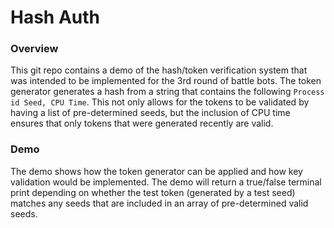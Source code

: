 # Hash Auth
### Overview
This git repo contains a demo of the hash/token verification system that was intended to be implemented for the 3rd round of battle bots. The token generator generates a hash from a string that contains the following ```Process id Seed, CPU Time```. This not only allows for the tokens to be validated by having a list of pre-determined seeds, but the inclusion of CPU time ensures that only tokens that were generated recently are valid. 

### Demo
The demo shows how the token generator can be applied and how key validation would be implemented. The demo will return a true/false terminal print depending on whether the test token (generated by a test seed) matches any seeds that are included in an array of pre-determined valid seeds. 